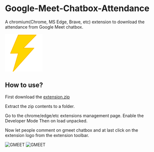 # Google-Meet-Chatbox-Attendance
A chromium(Chrome, MS Edge, Brave, etc) extension to download the attendance from Google Meet chatbox.


![GMEET](https://github.com/bunnykek/Google-Meet-Chatbox-Attendance/blob/main/logo.png)


## How to use?

First download the [extension.zip](https://github.com/bunnykek/Google-Meet-Chatbox-Attendance/releases/download/v0.1/extension.zip)

Extract the zip contents to a folder.

Go to the chrome/edge/etc extensions management page.
  Enable the Developer Mode
  Then on load unpacked.

Now let people comment on gmeet chatbox and at last click on the extension logo from the extension toolbar.

![GMEET](https://i.imgur.com/5aGYUzm.png)
![GMEET](https://i.imgur.com/HYSw6vE.png)
